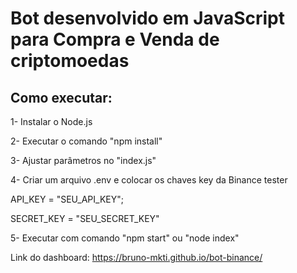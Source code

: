 # Bot desenvolvido em JavaScript para Compra e Venda de criptomoedas

## Como executar:
1- Instalar o Node.js

2- Executar o comando "npm install"

3- Ajustar parâmetros no "index.js"

4- Criar um arquivo .env e colocar os chaves key da Binance tester

API_KEY = "SEU_API_KEY"; 

SECRET_KEY = "SEU_SECRET_KEY"

5- Executar com comando "npm start" ou "node index"

Link do dashboard: https://bruno-mkti.github.io/bot-binance/
